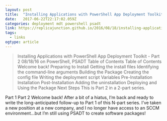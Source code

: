 ```yaml
---
layout: post 
title:  "Installing Applications with PowerShell App Deployment Toolkit - Part 2 · replicaJunction" 
date:   2017-06-22T22:17:02.059Z 
categories: deployment mdt powershell psadt 
link: https://replicajunction.github.io/2016/08/18/installing-applications-with-psadt-part2/ 
tags:
  - links
ogtype: article 
---
```


> Installing Applications with PowerShell App Deployment Toolkit - Part 2
08/18/16 on PowerShell, PSADT
Table of Contents
Table of Contents
Welcome back!
Preparing to Install
Getting the install files
Identifying the command-line arguments
Building the Package
Creating the config file
Writing the deployment script
Variables
Pre-Installation
Installation
Post-Installation
Adding the uninstallation
Deploying and Using the Package
Next Steps
This is Part 2 in a 2-part series.

Part 1
Part 2
Welcome back!
After a bit of a hiatus, I’m back and ready to write the long-anticipated follow-up to Part 1 of this N-part series. I’ve taken a new position at a new company, and I no longer have access to an SCCM environment…but I’m still using PSADT to create software packages!